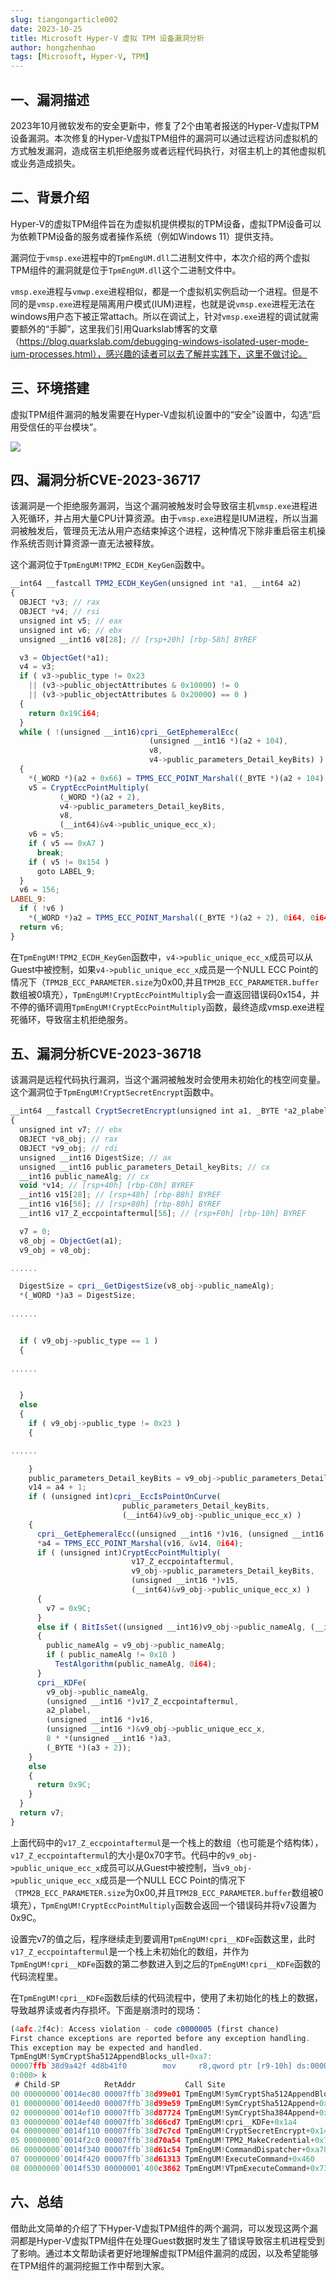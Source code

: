 ```yaml
---
slug: tiangongarticle002
date: 2023-10-25
title: Microsoft Hyper-V 虚拟 TPM 设备漏洞分析
author: hongzhenhao
tags: [Microsoft, Hyper-V, TPM]
---
```



## 一、漏洞描述

2023年10月微软发布的安全更新中，修复了2个由笔者报送的Hyper-V虚拟TPM设备漏洞。本次修复的Hyper-V虚拟TPM组件的漏洞可以通过远程访问虚拟机的方式触发漏洞，造成宿主机拒绝服务或者远程代码执行，对宿主机上的其他虚拟机或业务造成损失。

<!-- truncate -->

## 二、背景介绍

Hyper-V的虚拟TPM组件旨在为虚拟机提供模拟的TPM设备，虚拟TPM设备可以为依赖TPM设备的服务或者操作系统（例如Windows 11）提供支持。

漏洞位于`vmsp.exe`进程中的`TpmEngUM.dll`二进制文件中，本次介绍的两个虚拟TPM组件的漏洞就是位于`TpmEngUM.dll`这个二进制文件中。

`vmsp.exe`进程与`vmwp.exe`进程相似，都是一个虚拟机实例启动一个进程。但是不同的是`vmsp.exe`进程是隔离用户模式(IUM)进程，也就是说`vmsp.exe`进程无法在windows用户态下被正常attach。所以在调试上，针对`vmsp.exe`进程的调试就需要额外的“手脚”，这里我们引用Quarkslab博客的文章（https://blog.quarkslab.com/debugging-windows-isolated-user-mode-ium-processes.html），感兴趣的读者可以去了解并实践下，这里不做讨论。

## 三、环境搭建

虚拟TPM组件漏洞的触发需要在Hyper-V虚拟机设置中的“安全”设置中，勾选“启用受信任的平台模块”。

 ![](/attachments/2023-10-25-microsoft-hyper-vtpm/0c7d620e-97ff-45cc-a12f-b4c66a317e2a.png)

## 四、漏洞分析CVE-2023-36717

该漏洞是一个拒绝服务漏洞，当这个漏洞被触发时会导致宿主机`vmsp.exe`进程进入死循环，并占用大量CPU计算资源。由于`vmsp.exe`进程是IUM进程，所以当漏洞被触发后，管理员无法从用户态结束掉这个进程，这种情况下除非重启宿主机操作系统否则计算资源一直无法被释放。

这个漏洞位于`TpmEngUM!TPM2_ECDH_KeyGen`函数中。

```javascript
__int64 __fastcall TPM2_ECDH_KeyGen(unsigned int *a1, __int64 a2)
{
  OBJECT *v3; // rax
  OBJECT *v4; // rsi
  unsigned int v5; // eax
  unsigned int v6; // ebx
  unsigned __int16 v8[28]; // [rsp+20h] [rbp-58h] BYREF

  v3 = ObjectGet(*a1);
  v4 = v3;
  if ( v3->public_type != 0x23
    || (v3->public_objectAttributes & 0x10000) != 0
    || (v3->public_objectAttributes & 0x20000) == 0 )
  {
    return 0x19Ci64;
  }
  while ( !(unsigned __int16)cpri__GetEphemeralEcc(
                               (unsigned __int16 *)(a2 + 104),
                               v8,
                               v4->public_parameters_Detail_keyBits) )
  {
    *(_WORD *)(a2 + 0x66) = TPMS_ECC_POINT_Marshal((_BYTE *)(a2 + 104), 0i64, 0i64);
    v5 = CryptEccPointMultiply(
           (_WORD *)(a2 + 2),
           v4->public_parameters_Detail_keyBits,
           v8,
           (__int64)&v4->public_unique_ecc_x);
    v6 = v5;
    if ( v5 == 0xA7 )
      break;
    if ( v5 != 0x154 )
      goto LABEL_9;
  }
  v6 = 156;
LABEL_9:
  if ( !v6 )
    *(_WORD *)a2 = TPMS_ECC_POINT_Marshal((_BYTE *)(a2 + 2), 0i64, 0i64);
  return v6;
}
```

在`TpmEngUM!TPM2_ECDH_KeyGen`函数中，`v4->public_unique_ecc_x`成员可以从Guest中被控制，如果`v4->public_unique_ecc_x`成员是一个NULL ECC Point的情况下（`TPM2B_ECC_PARAMETER.size`为0x00,并且`TPM2B_ECC_PARAMETER.buffer`数组被0填充），`TpmEngUM!CryptEccPointMultiply`会一直返回错误码0x154，并不停的循环调用`TpmEngUM!CryptEccPointMultiply`函数，最终造成vmsp.exe进程死循环，导致宿主机拒绝服务。

## 五、漏洞分析CVE-2023-36718

该漏洞是远程代码执行漏洞，当这个漏洞被触发时会使用未初始化的栈空间变量。这个漏洞位于`TpmEngUM!CryptSecretEncrypt`函数中。

```javascript
__int64 __fastcall CryptSecretEncrypt(unsigned int a1, _BYTE *a2_plabel, __int64 a3, __int16 *a4)
{
  unsigned int v7; // ebx
  OBJECT *v8_obj; // rax
  OBJECT *v9_obj; // rdi
  unsigned __int16 DigestSize; // ax
  unsigned __int16 public_parameters_Detail_keyBits; // cx
  __int16 public_nameAlg; // cx
  void *v14; // [rsp+40h] [rbp-C0h] BYREF
  __int16 v15[28]; // [rsp+48h] [rbp-B8h] BYREF
  __int16 v16[56]; // [rsp+80h] [rbp-80h] BYREF
  __int16 v17_Z_eccpointaftermul[56]; // [rsp+F0h] [rbp-10h] BYREF

  v7 = 0;
  v8_obj = ObjectGet(a1);
  v9_obj = v8_obj;

......

  DigestSize = cpri__GetDigestSize(v8_obj->public_nameAlg);
  *(_WORD *)a3 = DigestSize;
  
......


  if ( v9_obj->public_type == 1 )
  {
 
......


  }
  else
  {
    if ( v9_obj->public_type != 0x23 )
    {

......

    }
    public_parameters_Detail_keyBits = v9_obj->public_parameters_Detail_keyBits;
    v14 = a4 + 1;
    if ( (unsigned int)cpri__EccIsPointOnCurve(
                         public_parameters_Detail_keyBits,
                         (__int64)&v9_obj->public_unique_ecc_x) )
    {
      cpri__GetEphemeralEcc((unsigned __int16 *)v16, (unsigned __int16 *)v15, v9_obj->public_parameters_Detail_keyBits);
      *a4 = TPMS_ECC_POINT_Marshal(v16, &v14, 0i64);
      if ( (unsigned int)CryptEccPointMultiply(
                           v17_Z_eccpointaftermul,
                           v9_obj->public_parameters_Detail_keyBits,
                           (unsigned __int16 *)v15,
                           (__int64)&v9_obj->public_unique_ecc_x) )
      {
        v7 = 0x9C;
      }
      else if ( BitIsSet((unsigned __int16)v9_obj->public_nameAlg, (__int64)&g_toTest, 9u) )
      {
        public_nameAlg = v9_obj->public_nameAlg;
        if ( public_nameAlg != 0x10 )
          TestAlgorithm(public_nameAlg, 0i64);
      }
      cpri__KDFe(
        v9_obj->public_nameAlg,
        (unsigned __int16 *)v17_Z_eccpointaftermul,
        a2_plabel,
        (unsigned __int16 *)v16,
        (unsigned __int16 *)&v9_obj->public_unique_ecc_x,
        8 * *(unsigned __int16 *)a3,
        (_BYTE *)(a3 + 2));
    }
    else
    {
      return 0x9C;
    }
  }
  return v7;
}
```

上面代码中的`v17_Z_eccpointaftermul`是一个栈上的数组（也可能是个结构体），`v17_Z_eccpointaftermul`的大小是0x70字节。代码中的`v9_obj->public_unique_ecc_x`成员可以从Guest中被控制，当`v9_obj->public_unique_ecc_x`成员是一个NULL ECC Point的情况下`（TPM2B_ECC_PARAMETER.size`为0x00,并且`TPM2B_ECC_PARAMETER.buffer`数组被0填充），`TpmEngUM!CryptEccPointMultiply`函数会返回一个错误码并将v7设置为0x9C。

设置完v7的值之后，程序继续走到要调用`TpmEngUM!cpri__KDFe`函数这里，此时`v17_Z_eccpointaftermul`是一个栈上未初始化的数组，并作为`TpmEngUM!cpri__KDFe`函数的第二参数进入到之后的`TpmEngUM!cpri__KDFe`函数的代码流程里。

在`TpmEngUM!cpri__KDFe`函数后续的代码流程中，使用了未初始化的栈上的数据，导致越界读或者内存损坏。下面是崩溃时的现场：

```javascript
(4afc.2f4c): Access violation - code c0000005 (first chance)
First chance exceptions are reported before any exception handling.
This exception may be expected and handled.
TpmEngUM!SymCryptSha512AppendBlocks_ull+0xa7:
00007ffb`38d9a42f 4d8b41f0        mov     r8,qword ptr [r9-10h] ds:00000000`00153ffe=????????????????
0:000> k
 # Child-SP          RetAddr           Call Site
00 00000000`0014ec80 00007ffb`38d99e01 TpmEngUM!SymCryptSha512AppendBlocks_ull+0xa7
01 00000000`0014eed0 00007ffb`38d99e59 TpmEngUM!SymCryptSha512Append+0x95
02 00000000`0014ef10 00007ffb`38d87724 TpmEngUM!SymCryptSha384Append+0x9
03 00000000`0014ef40 00007ffb`38d66cd7 TpmEngUM!cpri__KDFe+0x1a4
04 00000000`0014f110 00007ffb`38d7c7cd TpmEngUM!CryptSecretEncrypt+0x143
05 00000000`0014f2c0 00007ffb`38d70a54 TpmEngUM!TPM2_MakeCredential+0x7d
06 00000000`0014f340 00007ffb`38d61c54 TpmEngUM!CommandDispatcher+0xa78
07 00000000`0014f420 00007ffb`38d61313 TpmEngUM!ExecuteCommand+0x460
08 00000000`0014f530 00000001`400c3862 TpmEngUM!VTpmExecuteCommand+0x73
```

## 六、总结

借助此文简单的介绍了下Hyper-V虚拟TPM组件的两个漏洞，可以发现这两个漏洞都是Hyper-V虚拟TPM组件在处理Guest数据时发生了错误导致宿主机进程受到了影响。通过本文帮助读者更好地理解虚拟TPM组件漏洞的成因，以及希望能够在TPM组件的漏洞挖掘工作中帮到大家。
